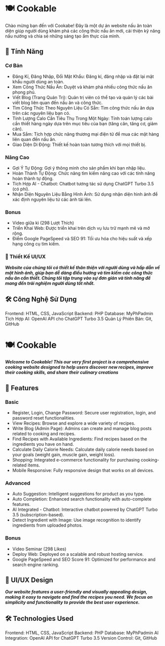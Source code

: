 # 🍽️ Cookable
Chào mừng bạn đến với Cookabe! Đây là một dự án website nấu ăn toàn diện giúp người dùng khám phá các công thức nấu ăn mới, cải thiện kỹ năng nấu nướng và chia sẻ những sáng tạo ẩm thực của mình.

## 🚀 Tính Năng
### Cơ Bản
- Đăng Kí, Đăng Nhập, Đổi Mật Khẩu: Đăng kí, đăng nhập và đặt lại mật khẩu người dùng an toàn.
- Xem Công Thức Nấu Ăn: Duyệt và khám phá nhiều công thức nấu ăn phong phú.
- Viết Blog (Trang Quản Trị): Quản trị viên có thể tạo và quản lý các bài viết blog liên quan đến nấu ăn và công thức.
- Tìm Công Thức Theo Nguyên Liệu Có Sẵn: Tìm công thức nấu ăn dựa trên các nguyên liệu bạn có.
- Tính Lượng Calo Cần Tiêu Thụ Trong Một Ngày: Tính toán lượng calo cần thiết hàng ngày dựa trên mục tiêu của bạn (tăng cân, tăng cơ, giảm cân).
- Mua Sắm: Tích hợp chức năng thương mại điện tử để mua các mặt hàng liên quan đến nấu ăn.
- Giao Diện Di Động: Thiết kế hoàn toàn tương thích với mọi thiết bị.
### Nâng Cao
- Gợi Ý Tự Động: Gợi ý thông minh cho sản phẩm khi bạn nhập liệu.
- Hoàn Thành Tự Động: Chức năng tìm kiếm nâng cao với các tính năng hoàn thành tự động.
- Tích Hợp AI - Chatbot: Chatbot tương tác sử dụng ChatGPT Turbo 3.5 (có phí).
- Nhận Diện Nguyên Liệu Bằng Hình Ảnh: Sử dụng nhận diện hình ảnh để xác định nguyên liệu từ các ảnh tải lên.
### Bonus
- Video giữa kì (298 Lượt Thích)
- Triển Khai Web: Được triển khai trên dịch vụ lưu trữ mạnh mẽ và mở rộng.
- Điểm Google PageSpeed và SEO 91: Tối ưu hóa cho hiệu suất và xếp hạng công cụ tìm kiếm.
### 🎨 Thiết Kế UI/UX
***Website của chúng tôi có thiết kế thân thiện với người dùng và hấp dẫn về mặt hình ảnh, giúp bạn dễ dàng điều hướng và tìm kiếm các công thức nấu ăn cần thiết. Chúng tôi tập trung vào sự đơn giản và tính năng để mang đến trải nghiệm người dùng tốt nhất.***

## 🛠️ Công Nghệ Sử Dụng
Frontend: HTML, CSS, JavaScript
Backend: PHP
Database: MyPhPadmin
Tích Hợp AI: OpenAI API cho ChatGPT Turbo 3.5
Quản Lý Phiên Bản: Git, GitHub

# 🍽️ Cookable
***Welcome to Cookable! This our very first project is a comprehensive cooking website designed to help users discover new recipes, improve their cooking skills, and share their culinary creations***

## 🚀 Features
### Basic
- Register, Login, Change Password: Secure user registration, login, and password reset functionalities.
- View Recipes: Browse and explore a wide variety of recipes.
- Write Blog (Admin Page): Admins can create and manage blog posts related to cooking and recipes.
- Find Recipes with Available Ingredients: Find recipes based on the ingredients you have on hand.
- Calculate Daily Calorie Needs: Calculate daily calorie needs based on your goals (weight gain, muscle gain, weight loss).
- Shopping: Integrated e-commerce functionality for purchasing cooking-related items.
- Mobile Responsive: Fully responsive design that works on all devices.
### Advanced
- Auto Suggestion: Intelligent suggestions for product as you type.
- Auto Completion: Enhanced search functionality with auto-complete features.
- AI Integrated - Chatbot: Interactive chatbot powered by ChatGPT Turbo 3.5 (subscription-based).
- Detect Ingredient with Image: Use image recognition to identify ingredients from uploaded photos.
### Bonus
+ Video Seminar (298 Likes)
+ Deploy Web: Deployed on a scalable and robust hosting service.
+ Google PageSpeed and SEO Score 91: Optimized for performance and search engine ranking.

## 🎨 UI/UX Design
***Our website features a user-friendly and visually appealing design, making it easy to navigate and find the recipes you need. We focus on simplicity and functionality to provide the best user experience.***

## 🛠️ Technologies Used
Frontend: HTML, CSS, JavaScript
Backend: PHP
Database: MyPhPadmin
AI Integration: OpenAI API for ChatGPT Turbo 3.5
Version Control: Git, GitHub